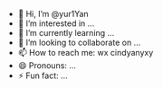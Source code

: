 - 👋 Hi, I’m @yur1Yan
- 👀 I’m interested in ...
- 🌱 I’m currently learning ...
- 💞️ I’m looking to collaborate on ...
- 📫 How to reach me: wx cindyanyxy
- 😄 Pronouns: ...
- ⚡ Fun fact: ...

<!---
yur1Yan/yur1Yan is a ✨ special ✨ repository because its `README.md` (this file) appears on your GitHub profile.
You can click the Preview link to take a look at your changes.
--->
